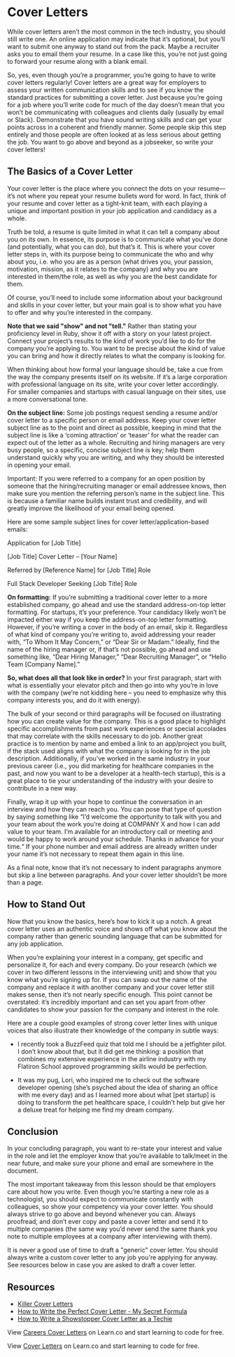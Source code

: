 # Cover Letters

While cover letters aren’t the most common in the tech industry, you should still  write one. An online application may indicate that it’s optional, but you’ll want to submit one anyway to stand out from the pack. Maybe a recruiter asks you to email them your resume. In a case like this, you’re not just going to forward your resume along with a blank email.

So, yes, even though you’re a programmer, you’re going to have to write cover letters regularly! Cover letters are a great way for employers to assess your written communication skills and to see if you know the standard practices for submitting a cover letter. Just because you’re going for a job where you’ll write code for much of the day doesn’t mean that you won’t be communicating with colleagues and clients daily (usually by email or Slack). Demonstrate that you have sound writing skills and can get your points across in a coherent and friendly manner. Some people skip this step entirely and those people are often looked at as less serious about getting the job. You want to go above and beyond as a jobseeker, so write your cover letters!


## The Basics of a Cover Letter

Your cover letter is the place where you connect the dots on your resume—it’s not where you repeat your resume bullets word for word. In fact, think of your resume and cover letter as a tight-knit team, with each playing a unique and important position in your job application and candidacy as a whole.

Truth be told, a resume is quite limited in what it can tell a company about you on its own. In essence, its purpose is to communicate what you’ve done (and potentially, what you can do), but that’s it. This is where your cover letter steps in, with its purpose being to communicate the who and why about you, i.e. who you are as a person (what drives you, your passion, motivation, mission, as it relates to the company) and why you are interested in them/the role, as well as why you are the best candidate for them.

Of course, you’ll need to include some information about your background and skills in your cover letter, but your main goal is to show what you have to offer and why you’re interested in the company.


**Note that we said "show" and not "tell."** Rather than stating your proficiency level in Ruby, show it off with a story on your latest project. Connect your project’s results to the kind of work you’d like to do for the company you’re applying to. You want to be precise about the kind of value you can bring and how it directly relates to what the company is looking for.

When thinking about how formal your language should be, take a cue from the way the company presents itself on its website. If it’s a large corporation with professional language on its site, write your cover letter accordingly. For smaller companies and startups with casual language on their sites, use a more conversational tone.

**On the subject line:** Some job postings request sending a resume and/or cover letter to a specific person or email address. Keep your cover letter subject line as to the point and direct as possible, keeping in mind that the subject line is like a ‘coming attraction’ or ‘teaser’ for what the reader can expect out of the letter as a whole. Recruiting and hiring managers are very busy people, so a specific, concise subject line is key; help them understand quickly why you are writing, and why they should be interested in opening your email.

Important: If you were referred to a company for an open position by someone that the hiring/recruiting manager or email addressee knows, then make sure you mention the referring person’s name in the subject line. This is because a familiar name builds instant trust and credibility, and will greatly improve the likelihood of your email being opened.

Here are some sample subject lines for cover letter/application-based emails: 

  Application for [Job Title] 

  [Job Title] Cover Letter – [Your Name]

  Referred by [Reference Name] for [Job Title] Role

  Full Stack Developer Seeking [Job Title] Role

**On formatting:** If you’re submitting a traditional cover letter to a more established company, go ahead and use the standard address-on-top letter formatting. For startups, it’s your preference. Your candidacy likely won’t be impacted either way if you keep the address-on-top letter formatting. However, if you’re writing a cover in the body of an email, skip it. Regardless of what kind of company you’re writing to, avoid addressing your reader with, “To Whom It May Concern,” or “Dear Sir or Madam.” Ideally, find the name of the hiring manager or, if that’s not possible, go ahead and use something like, “Dear Hiring Manager,” “Dear Recruiting Manager”, or “Hello Team [Company Name].”

**So, what does all that look like in order?** In your first paragraph, start with what is essentially your elevator pitch and then go into why you’re in love with the company (we’re not kidding here – you need to emphasize why this company interests you, and do it with energy).

The bulk of your second or third paragraphs will be focused on illustrating how you can create value for the company. This is a good place to highlight specific accomplishments from past work experiences or special accolades that may correlate with the skills necessary to do job. Another great practice is to mention by name and embed a link to an app/project you built, if the stack used aligns with what the company is looking for in the job description. Additionally, if you’ve worked in the same industry in your previous career (i.e., you did marketing for healthcare companies in the past, and now you want to be a developer at a health-tech startup), this is a great place to tie your understanding of the industry with your desire to contribute in a new way.

Finally, wrap it up with your hope to continue the conversation in an interview and how they can reach you. You can pose that type of question by saying something like “I’d welcome the opportunity to talk with you and your team about the work you’re doing at COMPANY X and how I can add value to your team. I’m available for an introductory call or meeting and would be happy to work around your schedule. Thanks in advance for your time.“ If your phone number and email address are already written under your name it’s not necessary to repeat them again in this line.

As a final note, know that it’s not necessary to indent paragraphs anymore but skip a line between paragraphs. And your cover letter shouldn’t be more than a page.


## How to Stand Out

Now that you know the basics, here’s how to kick it up a notch. A great cover letter uses an authentic voice and shows off what you know about the company rather than generic sounding language that can be submitted for any job application.

When you’re explaining your interest in a company, get specific and personalize it, for each and every company. Do your research (which we cover in two different lessons in the interviewing unit) and show that you know what you’re signing up for. If you can swap out the name of the company and replace it with another company and your cover letter still makes sense, then it’s not nearly specific enough. This point cannot be overstated: it’s incredibly important and can set you apart from other candidates to show your passion for the company and interest in the role.

Here are a couple good examples of strong cover letter lines with unique voices that also illustrate their knowledge of the company in subtle ways:

* I recently took a BuzzFeed quiz that told me I should be a jetfighter pilot. I don’t know about that, but it did get me thinking: a position that combines my extensive experience in the airline industry with my Flatiron School approved programming skills would be perfection.

* It was my pug, Lori, who inspired me to check out the software developer opening (she’s psyched about the idea of sharing an office with me every day) and as I learned more about what [pet startup] is doing to transform the pet healthcare space, I couldn’t help but give her a deluxe treat for helping me find my dream company.


## Conclusion 

In your concluding paragraph, you want to re-state your interest and value in the role and let the employer know that you’re available to talk/meet in the near future, and make sure your phone and email are somewhere in the document.

The most important takeaway from this lesson should be that employers care about how you write. Even though you’re starting a new role as a technologist, you should expect to communicate constantly with colleagues, so show your competency via your cover letter. You should always strive to go above and beyond whenever you can. Always proofread, and don’t ever copy and paste a cover letter and send it to multiple companies (the same way you’d never send the same thank you note to multiple employees at a company after interviewing with them).

It is never a good use of time to draft a "generic" cover letter. You should always write a custom cover letter to any job you're applying for anyway. See resources below in case you are asked to draft a cover letter.


## Resources

* [Killer Cover Letters](http://www.levo.com/articles/skills/killer-cover-letters-startup-edition)
* [How to Write the Perfect Cover Letter - My Secret Formula](https://bklynresumestudio.com/how-to-write-the-perfect-cover-letter-my-secret-formula/)
* [How to Write a Showstopper Cover Letter as a Techie](https://www.forbes.com/sites/laurencebradford/2017/01/22/how-to-write-a-showstopper-cover-letter-as-a-techie/#26f2efde6a7a)


<p data-visibility='hidden'>View <a href='https://learn.co/lessons/careers-cover-letters'>Careers Cover Letters</a> on Learn.co and start learning to code for free.</p>

<p class='util--hide'>View <a href='https://learn.co/lessons/careers-cover-letters'>Cover Letters</a> on Learn.co and start learning to code for free.</p>
